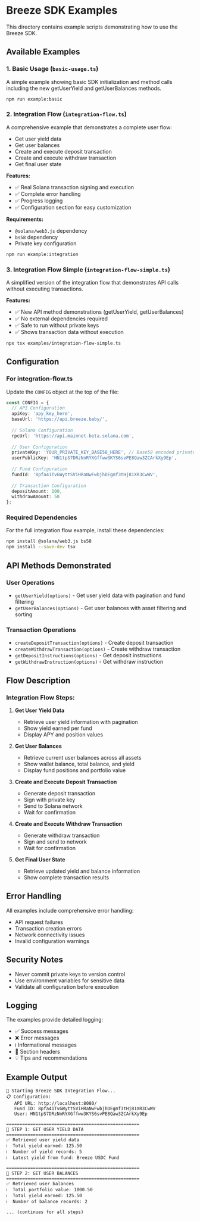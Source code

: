 # Breeze SDK Examples

This directory contains example scripts demonstrating how to use the Breeze SDK.

## Available Examples

### 1. Basic Usage (`basic-usage.ts`)
A simple example showing basic SDK initialization and method calls including the new getUserYield and getUserBalances methods.

```bash
npm run example:basic
```

### 2. Integration Flow (`integration-flow.ts`)
A comprehensive example that demonstrates a complete user flow:
- Get user yield data
- Get user balances
- Create and execute deposit transaction
- Create and execute withdraw transaction
- Get final user state

**Features:**
- ✅ Real Solana transaction signing and execution
- ✅ Complete error handling
- ✅ Progress logging
- ✅ Configuration section for easy customization

**Requirements:**
- `@solana/web3.js` dependency
- `bs58` dependency
- Private key configuration

```bash
npm run example:integration
```

### 3. Integration Flow Simple (`integration-flow-simple.ts`)
A simplified version of the integration flow that demonstrates API calls without executing transactions.

**Features:**
- ✅ New API method demonstrations (getUserYield, getUserBalances)
- ✅ No external dependencies required
- ✅ Safe to run without private keys
- ✅ Shows transaction data without execution

```bash
npx tsx examples/integration-flow-simple.ts
```

## Configuration

### For integration-flow.ts

Update the `CONFIG` object at the top of the file:

```typescript
const CONFIG = {
  // API Configuration
  apiKey: 'apy_key_here',
  baseUrl: 'https://api.breeze.baby/',
  
  // Solana Configuration  
  rpcUrl: 'https://api.mainnet-beta.solana.com',
  
  // User Configuration
  privateKey: 'YOUR_PRIVATE_KEY_BASE58_HERE', // Base58 encoded private key
  userPublicKey: 'HN1tpS7DRzNnRYXGffww3KYS6svPE8Qaw3ZCArkXy9Ep',
  
  // Fund Configuration
  fundId: '8pfa41TvGWyttSViHRaNwFwbjhDEgmf3tHj81XR3CwWV',
  
  // Transaction Configuration
  depositAmount: 100,
  withdrawAmount: 50
};
```

### Required Dependencies

For the full integration flow example, install these dependencies:

```bash
npm install @solana/web3.js bs58
npm install --save-dev tsx
```

## API Methods Demonstrated

### User Operations
- `getUserYield(options)` - Get user yield data with pagination and fund filtering
- `getUserBalances(options)` - Get user balances with asset filtering and sorting

### Transaction Operations
- `createDepositTransaction(options)` - Create deposit transaction
- `createWithdrawTransaction(options)` - Create withdraw transaction
- `getDepositInstructions(options)` - Get deposit instructions
- `getWithdrawInstruction(options)` - Get withdraw instruction

## Flow Description

### Integration Flow Steps:

1. **Get User Yield Data**
   - Retrieve user yield information with pagination
   - Show yield earned per fund
   - Display APY and position values

2. **Get User Balances**
   - Retrieve current user balances across all assets
   - Show wallet balance, total balance, and yield
   - Display fund positions and portfolio value

3. **Create and Execute Deposit Transaction**
   - Generate deposit transaction
   - Sign with private key
   - Send to Solana network
   - Wait for confirmation

4. **Create and Execute Withdraw Transaction**
   - Generate withdraw transaction
   - Sign and send to network
   - Wait for confirmation

5. **Get Final User State**
   - Retrieve updated yield and balance information
   - Show complete transaction results

## Error Handling

All examples include comprehensive error handling:
- API request failures
- Transaction creation errors
- Network connectivity issues
- Invalid configuration warnings

## Security Notes

- Never commit private keys to version control
- Use environment variables for sensitive data
- Validate all configuration before execution

## Logging

The examples provide detailed logging:
- ✅ Success messages
- ❌ Error messages
- ℹ️ Informational messages
- 🔄 Section headers
- 💡 Tips and recommendations

## Example Output

```
🚀 Starting Breeze SDK Integration Flow...
📋 Configuration:
   API URL: http://localhost:8080/
   Fund ID: 8pfa41TvGWyttSViHRaNwFwbjhDEgmf3tHj81XR3CwWV
   User: HN1tpS7DRzNnRYXGffww3KYS6svPE8Qaw3ZCArkXy9Ep

==================================================
🔄 STEP 1: GET USER YIELD DATA
==================================================
✅ Retrieved user yield data
ℹ️  Total yield earned: 125.50
ℹ️  Number of yield records: 5
ℹ️  Latest yield from fund: Breeze USDC Fund

==================================================
🔄 STEP 2: GET USER BALANCES
==================================================
✅ Retrieved user balances
ℹ️  Total portfolio value: 1000.50
ℹ️  Total yield earned: 125.50
ℹ️  Number of balance records: 2

... (continues for all steps)
```